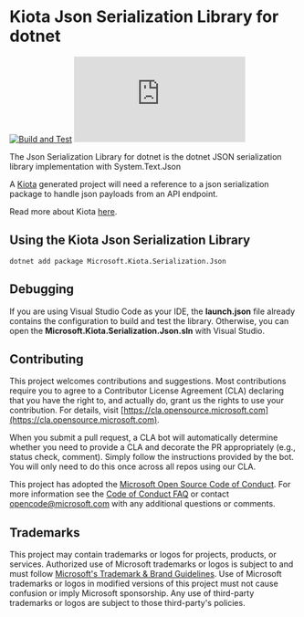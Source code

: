 # Kiota Json Serialization Library for dotnet

[![Build and Test](https://github.com/microsoft/kiota-serialization-json-dotnet/actions/workflows/build-and_test.yml/badge.svg?branch=main)](https://github.com/microsoft/kiota-serialization-json-dotnet/actions/workflows/build-and_test.yml) [![NuGet Version](https://buildstats.info/nuget/Microsoft.Kiota.Serialization.Json?includePreReleases=true)](https://www.nuget.org/packages/Microsoft.Kiota.Serialization.Json/)

The Json Serialization Library for dotnet is the dotnet JSON serialization library implementation with System.Text.Json

A [Kiota](https://github.com/microsoft/kiota) generated project will need a reference to a json serialization package to handle json payloads from an API endpoint.

Read more about Kiota [here](https://github.com/microsoft/kiota/blob/main/README.md).

## Using the Kiota Json Serialization Library

```shell
dotnet add package Microsoft.Kiota.Serialization.Json
```

## Debugging

If you are using Visual Studio Code as your IDE, the **launch.json** file already contains the configuration to build and test the library. Otherwise, you can open the **Microsoft.Kiota.Serialization.Json.sln** with Visual Studio.

## Contributing

This project welcomes contributions and suggestions.  Most contributions require you to agree to a
Contributor License Agreement (CLA) declaring that you have the right to, and actually do, grant us
the rights to use your contribution. For details, visit [https://cla.opensource.microsoft.com](https://cla.opensource.microsoft.com).

When you submit a pull request, a CLA bot will automatically determine whether you need to provide
a CLA and decorate the PR appropriately (e.g., status check, comment). Simply follow the instructions
provided by the bot. You will only need to do this once across all repos using our CLA.

This project has adopted the [Microsoft Open Source Code of Conduct](https://opensource.microsoft.com/codeofconduct/).
For more information see the [Code of Conduct FAQ](https://opensource.microsoft.com/codeofconduct/faq/) or
contact [opencode@microsoft.com](mailto:opencode@microsoft.com) with any additional questions or comments.

## Trademarks

This project may contain trademarks or logos for projects, products, or services. Authorized use of Microsoft
trademarks or logos is subject to and must follow
[Microsoft's Trademark & Brand Guidelines](https://www.microsoft.com/legal/intellectualproperty/trademarks/usage/general).
Use of Microsoft trademarks or logos in modified versions of this project must not cause confusion or imply Microsoft sponsorship.
Any use of third-party trademarks or logos are subject to those third-party's policies.
